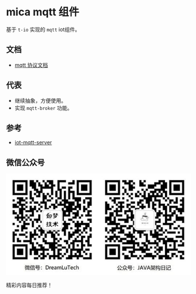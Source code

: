 # mica mqtt 组件
基于 `t-io` 实现的 `mqtt` iot组件。  

## 文档
- [mqtt 协议文档](https://github.com/mcxiaoke/mqtt)

## 代表
- 继续抽象，方便使用。
- 实现 `mqtt-broker` 功能。

## 参考
- [iot-mqtt-server](https://gitee.com/recallcode/iot-mqtt-server)

## 微信公众号

![如梦技术](docs/img/dreamlu-weixin.jpg)

精彩内容每日推荐！